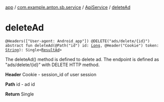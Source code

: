 [app](../../index.md) / [com.example.anton.sb.service](../index.md) / [ApiService](index.md) / [deleteAd](./delete-ad.md)

# deleteAd

`@Headers(["User-agent: Android_app"]) @DELETE("ads/delete/{id}") abstract fun deleteAd(@Path("id") id: `[`Long`](https://kotlinlang.org/api/latest/jvm/stdlib/kotlin/-long/index.html)`, @Header("Cookie") token: `[`String`](https://kotlinlang.org/api/latest/jvm/stdlib/kotlin/-string/index.html)`): Single<`[`ResultAd`](../../com.example.anton.sb.data/-result-ad/index.md)`>`

The deleteAd() method is defined to delete ad.
The endpoint is defined as "ads/delete/{id}” with DELETE HTTP method.

**Header**
Cookie - session_id of user session

**Path**
id - ad id

**Return**
Single

